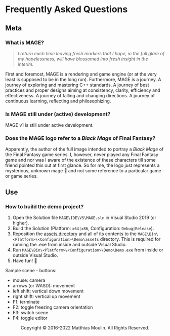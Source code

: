 # Frequently Asked Questions 

## Meta

### What is MAGE?

> *I return each time leaving fresh markers that I hope, in the full glare of my hopelessness, will have blossomed into fresh insight in the interim.*

First and foremost, MAGE is a rendering and game engine (or at the very least is supposed to be in the long run). Furthermore, MAGE is a journey. A journey of exploring and mastering C++ standards. A journey of best practices and proper designs aiming at consistency, clarity, efficiency and effectiveness. A journey of falling and changing directions. A journey of continuous learning, reflecting and philosophizing.

### Is MAGE still under (active) development?

MAGE v1 is still under active development.

### Does the MAGE logo refer to a *Black Mage* of Final Fantasy?

Apparently, the author of the full image intended to portray a *Black Mage* of the Final Fantasy game series. 
I, however, never played any Final Fantasy game and nor was I aware of the existence of these characters till some friend pointed this out at first glance. 
So for me, the logo just represents a mysterious, unknown mage 🧙 and not some reference to a particular game or game series.

## Use

### How to build the demo project?

1. Open the Solution file `MAGE\IDE\VS\MAGE.sln` in Visual Studio 2019 (or higher).
2. Build the Solution (Platform: `x64|x86`, Configuration: `Debug|Release`).
3. Reposition the [assets directory](https://github.com/matt77hias/MAGE-Assets) and all of its contents to the `MAGE\Bin\<Platform>\<Configuration>\Demo\assets` directory. This is required for running the .exe from inside and outside Visual Studio.
4. Run `MAGE\Bin\<Platform>\<Configuration>\Demo\Demo.exe` from inside or outside Visual Studio.
5. Have fun! 🧙

Sample scene - buttons:
  * mouse: camera
  * arrows (or WASD): movement
  * left shift: vertical down movement
  * right shift: vertical up movement
  * F1: terminate
  * F2: toggle freezing camera orientation
  * F3: switch scene
  * F4: toggle editor

<p align="center">Copyright © 2016-2022 Matthias Moulin. All Rights Reserved.</p>